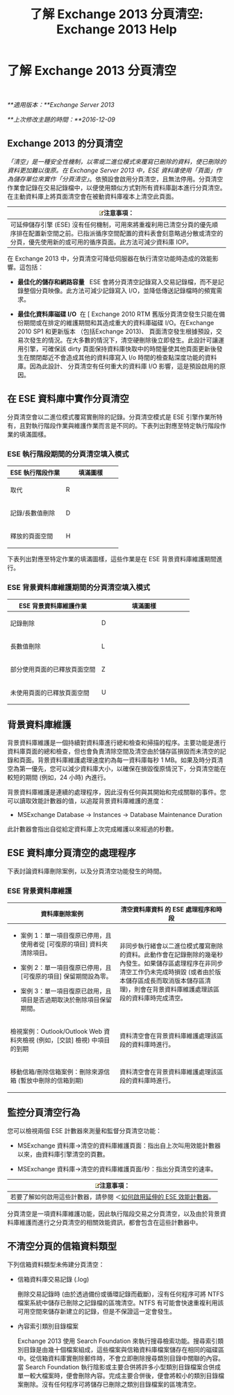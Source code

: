 ﻿---
title: '了解 Exchange 2013 分頁清空: Exchange 2013 Help'
TOCTitle: 了解 Exchange 2013 分頁清空
ms:assetid: 0ca7b188-efbc-4c0d-bcfe-5138cffc803c
ms:mtpsurl: https://technet.microsoft.com/zh-tw/library/Gg549096(v=EXCHG.150)
ms:contentKeyID: 61620005
ms.date: 05/21/2018
mtps_version: v=EXCHG.150
ms.translationtype: MT
---

# 了解 Exchange 2013 分頁清空

 

_**適用版本：**Exchange Server 2013_

_**上次修改主題的時間：**2016-12-09_

## Exchange 2013 的分頁清空

*「清空」*是一種安全性機制，以零或二進位模式來覆寫已刪除的資料，使已刪除的資料更加難以復原。在 Exchange Server 2013 中，ESE 資料庫使用*「頁面」*作為儲存單位來實作*「分頁清空」*。依預設會啟用分頁清空，且無法停用。分頁清空作業會記錄在交易記錄檔中，以便使用類似方式對所有資料庫副本進行分頁清空。在主動資料庫上將頁面清空會在被動資料庫複本上清空此頁面。

<table>
<thead>
<tr class="header">
<th><img src="images/Bb124558.note(EXCHG.150).gif" title="注意事項" alt="注意事項" />注意事項：</th>
</tr>
</thead>
<tbody>
<tr class="odd">
<td>可延伸儲存引擎 (ESE) 沒有任何機制，可用來將重複利用已清空分頁的優先順序排在配置新空間之前。已指派循序空間配置的資料表會刻意略過分散或清空的分頁，優先使用新的或可用的循序頁面。此方法可減少資料庫 IOP。</td>
</tr>
</tbody>
</table>


在 Exchange 2013 中，分頁清空可降低伺服器在執行清空功能時造成的效能影響。這包括：

  - **最佳化的儲存和網路容量**   ESE 會將分頁清空記錄寫入交易記錄檔，而不是記錄整個分頁映像。此方法可減少記錄寫入 I/O，並降低傳送記錄檔時的頻寬需求。

  - **最佳化資料庫磁碟 I/O**  在 \[ Exchange 2010 RTM 舊版分頁清空發生只能在備份期間或在排定的維護期間和其造成重大的資料庫磁碟 I/O。在Exchange 2010 SP1 和更新版本 （包括Exchange 2013)、 頁面清空發生根據預設，交易次發生的情況。在大多數的情況下，清空硬刪除後立即發生。此設計可讓運用引擎，可確保該 dirty 頁面保持資料庫快取中的時間量使其他頁面更新後發生在關閉鄰近不會造成其他的資料庫寫入 I/o 時間的檢查點深度功能的資料庫。因為此設計、 分頁清空有任何重大的資料庫 I/O 影響，這是預設啟用的原因。

## 在 ESE 資料庫中實作分頁清空

分頁清空會以二進位模式覆寫實刪除的記錄。分頁清空模式是 ESE 引擎作業所特有，且對執行階段作業與維護作業而言是不同的。下表列出對應至特定執行階段作業的填滿圖樣。

### ESE 執行階段期間的分頁清空填入模式

<table>
<colgroup>
<col style="width: 50%" />
<col style="width: 50%" />
</colgroup>
<thead>
<tr class="header">
<th>ESE 執行階段作業</th>
<th>填滿圖樣</th>
</tr>
</thead>
<tbody>
<tr class="odd">
<td><p>取代</p></td>
<td><p>R</p></td>
</tr>
<tr class="even">
<td><p>記錄/長數值刪除</p></td>
<td><p>D</p></td>
</tr>
<tr class="odd">
<td><p>釋放的頁面空間</p></td>
<td><p>H</p></td>
</tr>
</tbody>
</table>


下表列出對應至特定作業的填滿圖樣，這些作業是在 ESE 背景資料庫維護期間進行。

### ESE 背景資料庫維護期間的分頁清空填入模式

<table>
<colgroup>
<col style="width: 50%" />
<col style="width: 50%" />
</colgroup>
<thead>
<tr class="header">
<th>ESE 背景資料庫維護作業</th>
<th>填滿圖樣</th>
</tr>
</thead>
<tbody>
<tr class="odd">
<td><p>記錄刪除</p></td>
<td><p>D</p></td>
</tr>
<tr class="even">
<td><p>長數值刪除</p></td>
<td><p>L</p></td>
</tr>
<tr class="odd">
<td><p>部分使用頁面的已釋放頁面空間</p></td>
<td><p>Z</p></td>
</tr>
<tr class="even">
<td><p>未使用頁面的已釋放頁面空間</p></td>
<td><p>U</p></td>
</tr>
</tbody>
</table>


## 背景資料庫維護

背景資料庫維護是一個持續對資料庫進行總和檢查和掃描的程序。主要功能是進行資料庫頁面的總和檢查，但也會負責清除空間及清空由於儲存區損毀而未清空的記錄和頁面。背景資料庫維護處理速度約為每一資料庫每秒 1 MB。如果及時分頁清空為第一優先，您可以減少資料庫大小，以確保在損毀復原情況下，分頁清空能在較短的期間 (例如，24 小時) 內進行。

背景資料庫維護是連續的處理程序，因此沒有任何與其開始和完成關聯的事件。您可以讀取效能計數器的值，以追蹤背景資料庫維護的進度：

  - MSExchange Database -\> Instances -\> Database Maintenance Duration

此計數器會指出自從給定資料庫上次完成維護以來經過的秒數。

## ESE 資料庫分頁清空的處理程序

下表討論資料庫刪除案例，以及分頁清空功能發生的時間。

### ESE 背景資料庫維護

<table>
<colgroup>
<col style="width: 50%" />
<col style="width: 50%" />
</colgroup>
<thead>
<tr class="header">
<th>資料庫刪除案例</th>
<th>清空資料庫資料 的 ESE 處理程序和時段</th>
</tr>
</thead>
<tbody>
<tr class="odd">
<td><ul>
<li><p>案例 1：單一項目復原已停用，且使用者從 [可復原的項目] 資料夾清除項目。</p></li>
<li><p>案例 2：單一項目復原已停用，且 [可復原的項目] 保留期間設為零。</p></li>
<li><p>案例 3：單一項目復原已啟用，且項目是否過期取決於刪除項目保留期間。</p></li>
</ul></td>
<td><p>非同步執行緒會以二進位模式覆寫刪除的資料。此動作會在記錄刪除的幾毫秒內發生。如果儲存區處理程序在非同步清空工作仍未完成時損毀 (或者由於版本儲存區成長而取消版本儲存區清理)，則會在背景資料庫維護處理該區段的資料庫時完成清空。</p></td>
</tr>
<tr class="even">
<td><p>檢視案例：Outlook/Outlook Web 資料夾檢視 (例如，[交談] 檢視) 中項目的到期</p></td>
<td><p>資料清空會在背景資料庫維護處理該區段的資料庫時進行。</p></td>
</tr>
<tr class="odd">
<td><p>移動信箱/刪除信箱案例：刪除來源信箱 (暫放中刪除的信箱到期)</p></td>
<td><p>資料清空會在背景資料庫維護處理該區段的資料庫時進行。</p></td>
</tr>
</tbody>
</table>


## 監控分頁清空行為

您可以檢視兩個 ESE 計數器來測量和監督分頁清空功能：

  - MSExchange 資料庫-\>清空的資料庫維護頁面：指出自上次叫用效能計數器以來，由資料庫引擎清空的頁數。

  - MSExchange 資料庫-\>清空的資料庫維護頁面‎/秒：指出分頁清空的速率。

<table>
<thead>
<tr class="header">
<th><img src="images/Bb124558.note(EXCHG.150).gif" title="注意事項" alt="注意事項" />注意事項：</th>
</tr>
</thead>
<tbody>
<tr class="odd">
<td>若要了解如何啟用這些計數器，請參閱 ＜<a href="https://go.microsoft.com/fwlink/p/?linkid=101194">如何啟用延伸的 ESE 效能計數器</a>。</td>
</tr>
</tbody>
</table>


分頁清空是一項資料庫維護功能，因此執行階段交易之分頁清空，以及由於背景資料庫維護而進行之分頁清空的相關效能資訊，都會包含在這些計數器中。

## 不清空分頁的信箱資料類型

下列信箱資料類型未佈建分頁清空：

  - 信箱資料庫交易記錄 (.log)
    
    刪除交易記錄時 (由於透過備份或循環記錄而截斷)，沒有任何程序可將 NTFS 檔案系統中儲存已刪除之記錄檔的區塊清空。NTFS 有可能會快速重複利用該可用空間來儲存新建立的記錄，但是不保證這一定會發生。

  - 內容索引類別目錄檔案
    
    Exchange 2013 使用 Search Foundation 來執行搜尋檢索功能。搜尋索引類別目錄是由幾十個檔案組成，這些檔案與信箱資料庫檔案儲存在相同的磁碟區中。從信箱資料庫實刪除郵件時，不會立即刪除搜尋類別目錄中關聯的內容。當 Search Foundation 執行陰影或主要合併將許多小型類別目錄檔案合併成單一較大檔案時，便會刪除內容。完成主要合併後，便會將較小的類別目錄檔案刪除。沒有任何程序可將儲存已刪除之類別目錄檔案的區塊清空。

